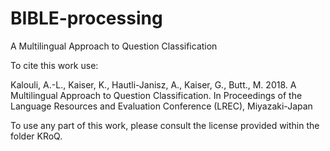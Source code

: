 # BIBLE-processing


A Multilingual Approach to Question Classification


To cite this work use:

Kalouli, A.-L., Kaiser, K., Hautli-Janisz, A., Kaiser, G., Butt., M. 2018. A Multilingual Approach to Question Classification. In Proceedings of the Language Resources and Evaluation Conference (LREC), Miyazaki-Japan

To use any part of this work, please consult the license provided within the folder KRoQ. 


